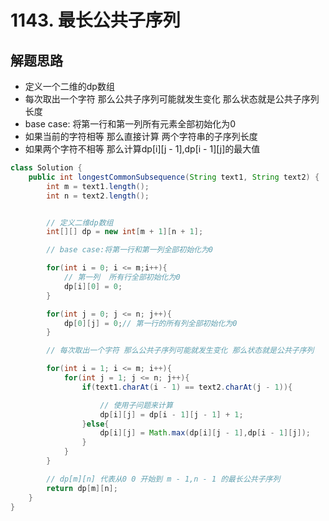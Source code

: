 # 1143. 最长公共子序列



## 解题思路

* 定义一个二维的dp数组
* 每次取出一个字符 那么公共子序列可能就发生变化 那么状态就是公共子序列长度
* base case: 将第一行和第一列所有元素全部初始化为0
* 如果当前的字符相等 那么直接计算 两个字符串的子序列长度
* 如果两个字符不相等  那么计算dp[i][j - 1],dp[i - 1][j]的最大值

```java
class Solution {
    public int longestCommonSubsequence(String text1, String text2) {
        int m = text1.length();
        int n = text2.length();


        // 定义二维dp数组
        int[][] dp = new int[m + 1][n + 1];

        // base case:将第一行和第一列全部初始化为0

        for(int i = 0; i <= m;i++){
            // 第一列  所有行全部初始化为0
            dp[i][0] = 0;
        }

        for(int j = 0; j <= n; j++){
            dp[0][j] = 0;// 第一行的所有列全部初始化为0
        }

        // 每次取出一个字符 那么公共子序列可能就发生变化 那么状态就是公共子序列

        for(int i = 1; i <= m; i++){
            for(int j = 1; j <= n; j++){
                if(text1.charAt(i - 1) == text2.charAt(j - 1)){

                    // 使用子问题来计算
                    dp[i][j] = dp[i - 1][j - 1] + 1;
                }else{
                    dp[i][j] = Math.max(dp[i][j - 1],dp[i - 1][j]);
                }
            }
        }

        // dp[m][n] 代表从0 0 开始到 m - 1,n - 1 的最长公共子序列
        return dp[m][n];
    }
}

```